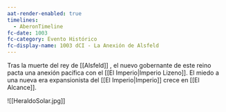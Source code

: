 ```yaml
---
aat-render-enabled: true
timelines:
  - AberonTimeline
fc-date: 1003
fc-category: Evento Histórico
fc-display-name: 1003 dCI - La Anexión de Alsfeld
---
```

Tras la muerte del rey de [[Alsfeld]] , el nuevo gobernante de este reino pacta una anexión pacífica con el [[El Imperio|Imperio Lizeno]]. El miedo a una nueva era expansionista del [[El Imperio|Imperio]] crece en [[El Alcance]].



![[HeraldoSolar.jpg]]